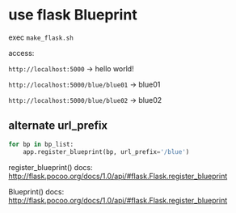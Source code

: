 # use flask Blueprint

exec `make_flask.sh`

access: 

`http://localhost:5000` -> hello world!

`http://localhost:5000/blue/blue01` -> blue01

`http://localhost:5000/blue/blue02` -> blue02

## alternate url_prefix

```python
for bp in bp_list:
    app.register_blueprint(bp, url_prefix='/blue')
```

register_blueprint() docs: http://flask.pocoo.org/docs/1.0/api/#flask.Flask.register_blueprint

Blueprint() docs: http://flask.pocoo.org/docs/1.0/api/#flask.Flask.register_blueprint
